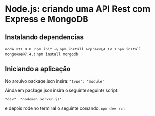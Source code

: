 # Node.js: criando uma API Rest com Express e MongoDB

## Instalando dependencias
`node v21.0.0 `
`npm init -y`
`npm install express@4.18.1`
`npm install mongoose@7.4.3`
`npm install mongodb`

## Iniciando a aplicação

 No arquivo package.json insira:
`"type": "module"`

Ainda em package.json insira o seguinte seguinte script:

`"dev": "nodemon server.js"`

e depois rode no terminal o seguinte comando:
`npm dev run`